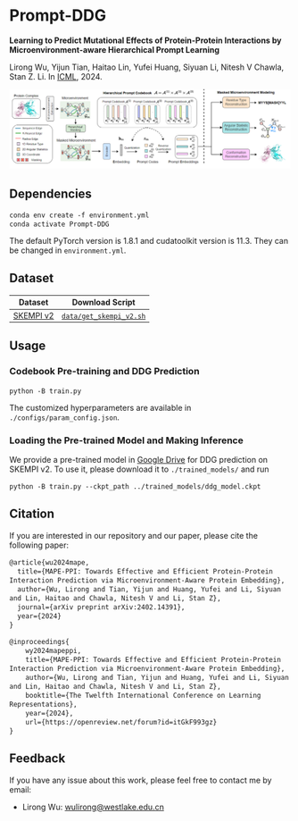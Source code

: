 # Prompt-DDG
**Learning to Predict Mutational Effects of Protein-Protein Interactions by Microenvironment-aware Hierarchical Prompt Learning**

Lirong Wu, Yijun Tian, Haitao Lin, Yufei Huang, Siyuan Li, Nitesh V Chawla, Stan Z. Li. In [ICML](https://openreview.net/forum?id=g89jAdrnAF), 2024.

<p align="center">
  <img src='./assets/framework.PNG' width="800">
</p>



## Dependencies

```
conda env create -f environment.yml
conda activate Prompt-DDG
```
The default PyTorch version is 1.8.1 and cudatoolkit version is 11.3. They can be changed in `environment.yml`.



## Dataset

| Dataset   | Download Script                                    |
| --------- | -------------------------------------------------- |
| [SKEMPI v2](https://life.bsc.es/pid/skempi2) | [`data/get_skempi_v2.sh`](./data/get_skempi_v2.sh) |



## Usage

### Codebook Pre-training and DDG Prediction

```
python -B train.py
```

The customized hyperparameters  are available in `./configs/param_config.json`.



### Loading the Pre-trained Model and Making Inference

We provide a pre-trained model in [Google Drive](https://drive.google.com/file/d/10Cqp42Q-hp2Dm0278EdpCfvKpMKBeiu_/view?usp=sharing) for DDG prediction on SKEMPI v2. To use it, please download it to  `./trained_models/` and run

```
python -B train.py --ckpt_path ../trained_models/ddg_model.ckpt
```



## Citation

If you are interested in our repository and our paper, please cite the following paper:

```
@article{wu2024mape,
  title={MAPE-PPI: Towards Effective and Efficient Protein-Protein Interaction Prediction via Microenvironment-Aware Protein Embedding},
  author={Wu, Lirong and Tian, Yijun and Huang, Yufei and Li, Siyuan and Lin, Haitao and Chawla, Nitesh V and Li, Stan Z},
  journal={arXiv preprint arXiv:2402.14391},
  year={2024}
}
```
```
@inproceedings{
    wy2024mapeppi,
    title={MAPE-PPI: Towards Effective and Efficient Protein-Protein Interaction Prediction via Microenvironment-Aware Protein Embedding},
    author={Wu, Lirong and Tian, Yijun and Huang, Yufei and Li, Siyuan and Lin, Haitao and Chawla, Nitesh V and Li, Stan Z},
    booktitle={The Twelfth International Conference on Learning Representations},
    year={2024},
    url={https://openreview.net/forum?id=itGkF993gz}
}
```



## Feedback

If you have any issue about this work, please feel free to contact me by email: 
* Lirong Wu: wulirong@westlake.edu.cn
